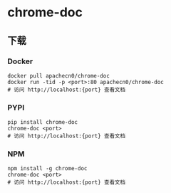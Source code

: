 # chrome-doc

## 下载

### Docker

```
docker pull apachecn0/chrome-doc
docker run -tid -p <port>:80 apachecn0/chrome-doc
# 访问 http://localhost:{port} 查看文档
```

### PYPI

```
pip install chrome-doc
chrome-doc <port>
# 访问 http://localhost:{port} 查看文档
```

### NPM

```
npm install -g chrome-doc
chrome-doc <port>
# 访问 http://localhost:{port} 查看文档
```